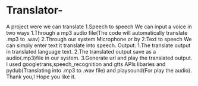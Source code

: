 # Translator-
A project were we can translate 
1.Speech to speech
  We can input a voice in two ways
    1.Through a mp3 audio file(The code will automatically translate .mp3 to .wav)
    2.Through our system Microphone
or by
2.Text to speech
  We can simply enter text it translate into speech.
Output:
1.The translate output in translated language text. 
2.The translated output save as a audio(.mp3)file in our system.
3.Generate url and play the translated output.
I used googletrans,speech_recognition and gtts APIs libaries and pydub(Translating into .mp3 to .wav file) and playsound(For play the audio).
Thank you,I Hope you like it.
